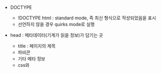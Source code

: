 - DOCTYPE
	- !DOCTYPE html : standard mode, 즉 최신 형식으로 작성되었음을 표시
	- 선언하지 않을 경우 quirks mode로 실행

- head : 메타데이터(기계가 읽을 정보)가 담기는 곳
	- title : 페이지의 제목
	- 파비콘
	- 기타 메타 정보
	- css와 